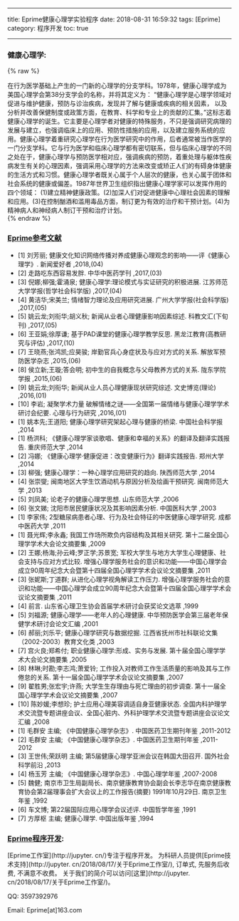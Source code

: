 
---
title: Eprime健康心理学实验程序
date: 2018-08-31 16:59:32
tags: [Eprime]
category: 程序开发
toc: true

---



<span></span>
<!-- more -->



### 健康心理学:

{% raw %}
<div class="p1">在行为医学基础上产生的一门新的心理学的分支学科。1978年，健康心理学成为美国心理学会第38分支学会的名称，并将其定义为： “健康心理学是心理学领域对促进与维护健康，预防与诊治疾病，发现并了解与健康或疾病的相关因素， 以及分析并改善保健制度或政策方面，在教育、科学和专业上的贡献的汇集。”这标志着健康心理学的诞生。它主要是心理学者对健康的特殊服务，不只是强调研究病理的发展与建立，也强调临床上的应用、预防性措施的应用，以及建立服务系统的应用。健康心理学着重研究心理学在行为医学研究中的作用，后者通常被当作医学的一门分支学科。它与行为医学和临床心理学都有密切联系，但与临床心理学的不同之处在于，健康心理学与预防医学相对应，强调疾病的预防，着重处理与躯体性疾病发生有关的心理因素，强调采用心理学的方法来改变或矫正人们的有碍身体健康的生活方式和习惯。健康心理学者既关心属于个人层次的健康，也关心属于团体和社会系统的健康或偏差。1987年世界卫生组织指出健康心理学家可以发挥作用的四个领域： (1)建立精神健康政策。(2)加深人们对促进健康中心理社会因素的理解和应用。(3)在控制酗酒和滥用毒品方面，制订更为有效的治疗和干预计划。(4)为精神病人和神经病人制订干预和治疗计划。</div>
{% endraw %}




### [Eprime](/tags/Eprime/)[参考文献](/categories/程序开发/)

- [1]  刘芳丽; 健康文化知识网络传播对养成健康心理观念的影响——评《健康心理学》. 新闻爱好者 ,2018,(04)
- [2]   走路吃东西容易发胖. 中华中医药学刊 ,2017,(03)
- [3]  倪娜;柳强;霍涌泉; 健康心理学:理论模式与实证研究的积极进展. 江苏师范大学学报(哲学社会科学版) ,2017,(04)
- [4]  黄洁华;宋美兰; 情绪智力理论及应用研究进展. 广州大学学报(社会科学版) ,2017,(05)
- [5]  姚云龙;刘衔华;胡义秋; 新闻从业者心理健康影响因素综述. 科教文汇(下旬刊) ,2017,(05)
- [6]  王亚娟;徐厚谦; 基于PAD课堂的健康心理学教学反思. 黑龙江教育(高教研究与评估) ,2017,(10)
- [7]  王晓燕;张鸿凯;应昊骏; 岸勤官兵心身症状及与应对方式的关系. 解放军预防医学杂志 ,2015,(06)
- [8]  侯立新;王璇;答会明; 初中生的自我概念与父母教养方式的关系. 陇东学院学报 ,2015,(06)
- [9]  姚云龙;刘衔华; 新闻从业人员心理健康现状研究综述. 文史博览(理论) ,2016,(01)
- [10]  李岩; 凝聚学术力量  破解情绪之谜——全国第一届情绪与健康心理学学术研讨会纪要. 心理与行为研究 ,2016,(01)
- [1]  姚本先;王道阳; 健康心理学研究架起心理与健康的桥梁. 中国社会科学报 ,2014
- [1]  杨洪科; 《健康心理学家谈歌唱、健康和幸福的关系》的翻译及翻译实践报告. 重庆师范大学 ,2014
- [2]  冯娜; 《健康心理学·健康促进：改变健康行为》翻译实践报告. 郑州大学 ,2014
- [3]  柳强; 健康心理学：一种心理学应用研究的趋向. 陕西师范大学 ,2014
- [4]  张崇燮; 闽南地区大学生饮酒动机与原因分析及绘画干预研究. 闽南师范大学 ,2013
- [5]  刘凤美; 论老子的健康心理学思想. 山东师范大学 ,2006
- [6]  张文娣; 沈阳市居民健康状况及其影响因素分析. 中国医科大学 ,2003
- [1]  李家伟; 2型糖尿病患者心理、行为及社会特征的中医健康心理学研究. 成都中医药大学 ,2011
- [1]  聂光辉;李永鑫; 我国工作场所欺负内容结构及其相关研究. 第十二届全国心理学学术大会论文摘要集 ,2009
- [2]  王娜;杨海;孙云峰;罗正学;苏景宽; 军校大学生与地方大学生心理健康、社会支持与应对方式比较. 增强心理学服务社会的意识和功能——中国心理学会成立90周年纪念大会暨第十四届全国心理学学术会议论文摘要集 ,2011
- [3]  张妮斯;丁道群; 从进化心理学视角解读工作压力. 增强心理学服务社会的意识和功能——中国心理学会成立90周年纪念大会暨第十四届全国心理学学术会议论文摘要集 ,2011
- [4]   前言. 山东省心理卫生协会首届学术研讨会获奖论文选萃 ,1999
- [5]  刘福源; 健康心理学——老年人的心理健康. 中华预防医学会第三届老年保健学术研讨会论文汇编 ,2001
- [6]  郝丽;刘乐平; 健康心理学研究与数据挖掘. 江西省抚州市社科联论文集（2002-2003）教育文化类 ,2003
- [7]  宫火良;郑希付; 职业健康心理学:形成、实务与发展. 第十届全国心理学学术大会论文摘要集 ,2005
- [8]  林琳;时勘;李志鸿;萧爱铃; 工作投入对教师工作生活质量的影响及其与工作倦怠的关系. 第十一届全国心理学学术会议论文摘要集 ,2007
- [9]  翟胜男;张宏宇;许燕; 大学生生存理由与死亡理由的初步调查. 第十一届全国心理学学术会议论文摘要集 ,2007
- [10]  陈妙媛;李想珍; 护士应用心理美容调适自身亚健康状态. 全国内科护理学术交流暨专题讲座会议、全国心脏内、外科护理学术交流暨专题讲座会议论文汇编 ,2008
- [1]  毛群安 主编; 《中国健康心理学杂志》. 中国医药卫生期刊年鉴 ,2011-2012
- [2]  毛群安 主编; 《中国健康心理学杂志》. 中国医药卫生期刊年鉴 ,2011-2012
- [3]  王世伟;荣跃明 主编; 第5届健康心理学亚洲会议在韩国大田召开. 国外社会科学前沿 ,2013
- [4]  杨玉芳 主编; 《中国健康心理学杂志》. 中国心理学年鉴 ,2007-2008
- [5]  魏健; 南京市卫生局副局长、南京健康教育协会副会长李志华在南京健康教育协会第2届理事会扩大会议上的工作报告(摘要) 1991年10月29日. 南京卫生年鉴 ,1992
- [6]  车文博; 第22届国际应用心理学会议述评. 中国哲学年鉴 ,1991
- [7]  方厚枢 主编; 健康心理学. 中国出版年鉴 ,1994


### [Eprime](/tags/Eprime/)[程序开发](/categories/程序开发/):
[Eprime工作室](http://jupyter. cn/)专注于程序开发。
为科研人员提供[Eprime技术支持](http://jupyter. cn/2018/08/17/关于Eprime工作室/), 订单式, 先服务后收费, 不满意不收费。
关于我们的简介可以访问[这里](http://jupyter. cn/2018/08/17/关于Eprime工作室/)。

QQ: 3597392976

Email: Eprime[at]163.com


